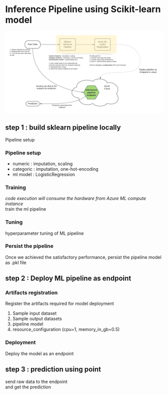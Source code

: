 # Inference Pipeline using Scikit-learn model

![](pipeline-Azure.png)



## step 1 : build sklearn pipeline locally
Pipeline setup<br />
### Pipeline setup
 * numeric : imputation, scaling
 * categoric : imputation, one-hot-encoding
 * ml model : LogisticRegression
 
### Training
*code execution will consume the hardware from Azure ML compute instance*<br />
train the ml pipeline

### Tuning
hyperparameter tuning of ML pipeline

### Persist the pipeline
Once we achieved the satisfactory performance, persist the pipeline model as .pkl file

 
 
 
## step 2 : Deploy ML pipeline as endpoint 
### Artifacts registration
Register the artifacts required for model deployment
1. Sample input dataset
2. Sample output datasets
3. pipeline model
4. resource_configuration (cpu=1, memory_in_gb=0.5)

### Deployment
Deploy the model as an endpoint


## step 3 : prediction using point
send raw data to the endpoint<br />
and get the prediction<br />